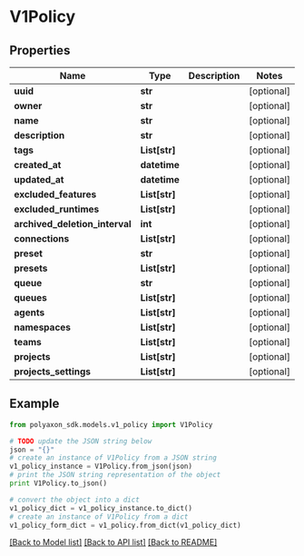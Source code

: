 # V1Policy


## Properties
Name | Type | Description | Notes
------------ | ------------- | ------------- | -------------
**uuid** | **str** |  | [optional] 
**owner** | **str** |  | [optional] 
**name** | **str** |  | [optional] 
**description** | **str** |  | [optional] 
**tags** | **List[str]** |  | [optional] 
**created_at** | **datetime** |  | [optional] 
**updated_at** | **datetime** |  | [optional] 
**excluded_features** | **List[str]** |  | [optional] 
**excluded_runtimes** | **List[str]** |  | [optional] 
**archived_deletion_interval** | **int** |  | [optional] 
**connections** | **List[str]** |  | [optional] 
**preset** | **str** |  | [optional] 
**presets** | **List[str]** |  | [optional] 
**queue** | **str** |  | [optional] 
**queues** | **List[str]** |  | [optional] 
**agents** | **List[str]** |  | [optional] 
**namespaces** | **List[str]** |  | [optional] 
**teams** | **List[str]** |  | [optional] 
**projects** | **List[str]** |  | [optional] 
**projects_settings** | **List[str]** |  | [optional] 

## Example

```python
from polyaxon_sdk.models.v1_policy import V1Policy

# TODO update the JSON string below
json = "{}"
# create an instance of V1Policy from a JSON string
v1_policy_instance = V1Policy.from_json(json)
# print the JSON string representation of the object
print V1Policy.to_json()

# convert the object into a dict
v1_policy_dict = v1_policy_instance.to_dict()
# create an instance of V1Policy from a dict
v1_policy_form_dict = v1_policy.from_dict(v1_policy_dict)
```
[[Back to Model list]](../README.md#documentation-for-models) [[Back to API list]](../README.md#documentation-for-api-endpoints) [[Back to README]](../README.md)


